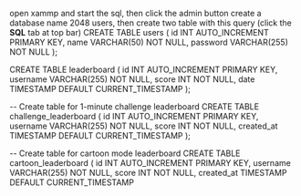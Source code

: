 open xammp and start the sql, then click the admin button
create a database name 2048 users,
then create two table with this query (click the **SQL** tab at top bar)
CREATE TABLE users (
    id INT AUTO_INCREMENT PRIMARY KEY,
    name VARCHAR(50) NOT NULL,
    password VARCHAR(255) NOT NULL
);

CREATE TABLE leaderboard (
    id INT AUTO_INCREMENT PRIMARY KEY,
    username VARCHAR(255) NOT NULL,
    score INT NOT NULL,
    date TIMESTAMP DEFAULT CURRENT_TIMESTAMP
);

-- Create table for 1-minute challenge leaderboard
CREATE TABLE challenge_leaderboard (
    id INT AUTO_INCREMENT PRIMARY KEY,
    username VARCHAR(255) NOT NULL,
    score INT NOT NULL,
    created_at TIMESTAMP DEFAULT CURRENT_TIMESTAMP
);

-- Create table for cartoon mode leaderboard
CREATE TABLE cartoon_leaderboard (
    id INT AUTO_INCREMENT PRIMARY KEY,
    username VARCHAR(255) NOT NULL,
    score INT NOT NULL,
    created_at TIMESTAMP DEFAULT CURRENT_TIMESTAMP



